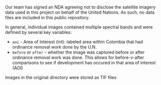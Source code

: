 Our team has signed an NDA agreeing not to disclose the satellite imagery data used in this project on behalf of the United Nations. As such, no data files are included in this public repository.

In general, individual images contained multiple spectral bands and were defined by several key variables:
* `aoi` - Area of Interest (int): labeled area within Colombia that had ordinance removal work done by the U.N.
* `before` or `after` - whether the image was captured before or after ordinance removal work was done. This allows for before-v-after comparisons to see if development has occured in that area of interest (AOI)

Images in the original directory were stored as TIF files

